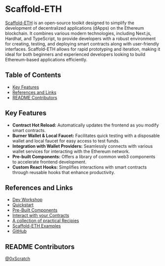 # Scaffold-ETH

[Scaffold-ETH](https://scaffoldeth.io/) is an open-source toolkit designed to simplify the development of decentralized applications (dApps) on the Ethereum blockchain. It combines various modern technologies, including Next.js, Hardhat, and TypeScript, to provide developers with a robust environment for creating, testing, and deploying smart contracts along with user-friendly interfaces. Scaffold-ETH allows for rapid prototyping and iteration, making it ideal for both beginners and experienced developers looking to build Ethereum-based applications efficiently.

## Table of Contents

- [Key Features](#key-features)
- [References and Links](#references-and-links)
- [README Contributors](#readme-contributors)

## Key Features

- **Contract Hot Reload:** Automatically updates the frontend as you modify smart contracts.
- **Burner Wallet & Local Faucet:** Facilitates quick testing with a disposable wallet and local faucet for easy access to test funds.
- **Integration with Wallet Providers:** Seamlessly connects with various wallet services for interacting with the Ethereum network.
- **Pre-built Components:** Offers a library of common web3 components to accelerate frontend development.
- **Custom React Hooks:** Simplifies interactions with smart contracts through reusable hooks that enhance productivity.

## References and Links

- [Dev Workshop](https://www.youtube.com/watch?v=8P1mIlKGFMs)
- [Quickstart](https://docs.scaffoldeth.io/quick-start)
- [Pre-Built Components](https://docs.scaffoldeth.io/components)
- [Interact with your Contracts](https://docs.scaffoldeth.io/hooks/)
- [A collection of practical Recipies](https://docs.scaffoldeth.io/recipes)
- [Scaffold-ETH Examples](https://github.com/scaffold-eth/scaffold-eth-examples)
- [GitHub](https://github.com/scaffold-eth/scaffold-eth-2)

## README Contributors

[@0xScratch](https://github.com/0xScratch)
